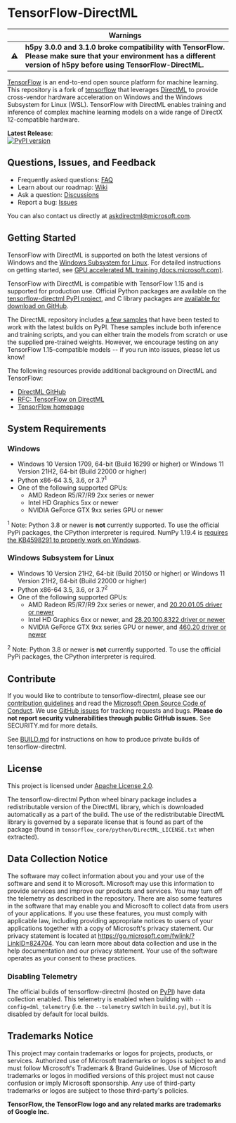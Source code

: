 # TensorFlow-DirectML <!-- omit in toc -->

|           | Warnings                                                                                                                                                               |
|-----------|------------------------------------------------------------------------------------------------------------------------------------------------------------------------|
| :warning: | **h5py 3.0.0 and 3.1.0 broke compatibility with TensorFlow. Please make sure that your environment has a different version of h5py before using TensorFlow-DirectML.** |


[TensorFlow](https://www.tensorflow.org/) is an end-to-end open source platform for machine learning. This repository is a fork of [tensorflow](https://github.com/tensorflow/tensorflow) that leverages [DirectML](https://github.com/microsoft/DirectML) to provide cross-vendor hardware acceleration on Windows and the Windows Subsystem for Linux (WSL). TensorFlow with DirectML enables training and inference of complex machine learning models on a wide range of DirectX 12-compatible hardware.

**Latest Release**:  
[![PyPI version](https://badge.fury.io/py/tensorflow-directml.svg)](https://badge.fury.io/py/tensorflow-directml) 

## Questions, Issues, and Feedback

- Frequently asked questions: [FAQ](https://docs.microsoft.com/en-us/windows/ai/directml/gpu-faq)
- Learn about our roadmap: [Wiki](https://github.com/microsoft/tensorflow-directml/wiki)
- Ask a question: [Discussions](https://github.com/microsoft/tensorflow-directml/discussions)
- Report a bug: [Issues](https://github.com/microsoft/tensorflow-directml/issues) 

You can also contact us directly at askdirectml@microsoft.com.

## Getting Started

TensorFlow with DirectML is supported on both the latest versions of Windows and the [Windows Subsystem for Linux](https://docs.microsoft.com/windows/wsl/about). For detailed instructions on getting started, see [GPU accelerated ML training (docs.microsoft.com)](http://aka.ms/gpuinwsldocs).

TensorFlow with DirectML is compatible with TensorFlow 1.15 and is supported for production use. Official Python packages are available on the [tensorflow-directml PyPI project](https://pypi.org/project/tensorflow-directml/), and C library packages are [available for download on GitHub](https://github.com/microsoft/tensorflow-directml/releases).

The DirectML repository includes [a few samples](https://github.com/microsoft/DirectML/tree/master/TensorFlow) that have been tested to work with the latest builds on PyPI. These samples include both inference and training scripts, and you can either train the models from scratch or use the supplied pre-trained weights. However, we encourage testing on any TensorFlow 1.15-compatible models -- if you run into issues, please let us know!

The following resources provide additional background on DirectML and TensorFlow:
- [DirectML GitHub](https://github.com/microsoft/DirectML/)
- [RFC: TensorFlow on DirectML](https://github.com/tensorflow/community/pull/243)
- [TensorFlow homepage](https://www.tensorflow.org/)

## System Requirements

### Windows

* Windows 10 Version 1709, 64-bit (Build 16299 or higher) or Windows 11 Version 21H2, 64-bit (Build 22000 or higher)
* Python x86-64 3.5, 3.6, or 3.7<sup>1</sup>
* One of the following supported GPUs:
  * AMD Radeon R5/R7/R9 2xx series or newer
  * Intel HD Graphics 5xx or newer
  * NVIDIA GeForce GTX 9xx series GPU or newer

<sup>1</sup> Note: Python 3.8 or newer is **not** currently supported. To use the official PyPi packages, the CPython interpreter is required. NumPy 1.19.4 is [requires the KB4598291 to properly work on Windows](https://github.com/numpy/numpy/wiki/FMod-Bug-on-Windows).

### Windows Subsystem for Linux

* Windows 10 Version 21H2, 64-bit (Build 20150 or higher) or Windows 11 Version 21H2, 64-bit (Build 22000 or higher)
* Python x86-64 3.5, 3.6, or 3.7<sup>2</sup>
* One of the following supported GPUs:
  * AMD Radeon R5/R7/R9 2xx series or newer, and [20.20.01.05 driver or newer](https://www.amd.com/en/support)
  * Intel HD Graphics 6xx or newer, and [28.20.100.8322 driver or newer](https://www.intel.com/content/www/us/en/download/19344/intel-graphics-windows-dch-drivers.html)
  * NVIDIA GeForce GTX 9xx series GPU or newer, and [460.20 driver or newer](https://www.nvidia.com/download/index.aspx)

<sup>2</sup> Note: Python 3.8 or newer is **not** currently supported. To use the official PyPi packages, the CPython interpreter is required.

## Contribute

If you would like to contribute to tensorflow-directml, please see our [contribution guidelines](CONTRIBUTING.md) and read the [Microsoft Open Source Code of Conduct](https://opensource.microsoft.com/codeofconduct). We use [GitHub issues](https://github.com/microsoft/tensorflow/issues) for tracking requests and bugs. **Please do not report security vulnerabilities through public GitHub issues.** See SECURITY.md for more details.

See [BUILD.md](BUILD.md) for instructions on how to produce private builds of tensorflow-directml.

## License

This project is licensed under [Apache License 2.0](LICENSE).

The tensorflow-directml Python wheel binary package includes a redistributable version of the DirectML library, which is downloaded automatically as a part of the build. The use of the redistributable DirectML library is governed by a separate license that is found as part of the package (found in `tensorflow_core/python/DirectML_LICENSE.txt` when extracted).

## Data Collection Notice

The software may collect information about you and your use of the software and send it to Microsoft. Microsoft may use this information to provide services and improve our products and services. You may turn off the telemetry as described in the repository. There are also some features in the software that may enable you and Microsoft to collect data from users of your applications. If you use these features, you must comply with applicable law, including providing appropriate notices to users of your applications together with a copy of Microsoft's privacy statement. Our privacy statement is located at https://go.microsoft.com/fwlink/?LinkID=824704. You can learn more about data collection and use in the help documentation and our privacy statement. Your use of the software operates as your consent to these practices.

### Disabling Telemetry

The official builds of tensorflow-directml (hosted on [PyPI](https://pypi.org/project/tensorflow-directml/)) have data collection enabled. This telemetry is enabled when building with `--config=dml_telemetry` (i.e. the `--telemetry` switch in `build.py`), but it is disabled by default for local builds.

## Trademarks Notice

This project may contain trademarks or logos for projects, products, or services. Authorized use of Microsoft trademarks or logos is subject to and must follow Microsoft's Trademark & Brand Guidelines. Use of Microsoft trademarks or logos in modified versions of this project must not cause confusion or imply Microsoft sponsorship. Any use of third-party trademarks or logos are subject to those third-party's policies.

**TensorFlow, the TensorFlow logo and any related marks are trademarks of Google Inc.**
